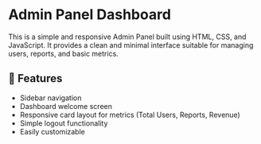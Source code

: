 # Admin Panel Dashboard

This is a simple and responsive Admin Panel built using HTML, CSS, and JavaScript. It provides a clean and minimal interface suitable for managing users, reports, and basic metrics.

## 🔧 Features

- Sidebar navigation
- Dashboard welcome screen
- Responsive card layout for metrics (Total Users, Reports, Revenue)
- Simple logout functionality
- Easily customizable




